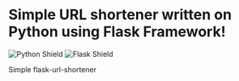 # Simple URL shortener written on Python using Flask Framework!
![Python Shield](https://img.shields.io/pypi/pyversions/requests) ![Flask Shield](https://img.shields.io/github/pipenv/locked/dependency-version/metabolize/rq-dashboard-on-heroku/flask)

Simple flask-url-shortener
